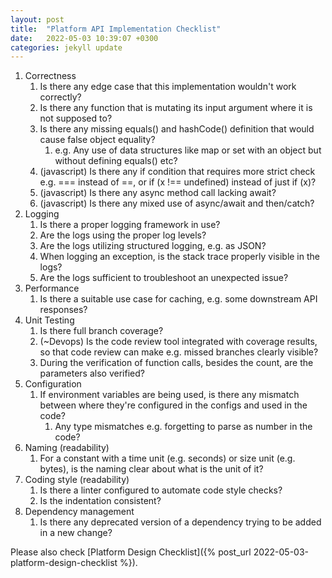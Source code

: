 ```yaml
---
layout: post
title:  "Platform API Implementation Checklist"
date:   2022-05-03 10:39:07 +0300
categories: jekyll update
---
```


1. Correctness
    1. Is there any edge case that this implementation wouldn't work correctly?
    1. Is there any function that is mutating its input argument where it is not supposed to?
    1. Is there any missing equals() and hashCode() definition that would cause false object equality?
        1. e.g. Any use of data structures like map or set with an object but without defining equals() etc?
    1. (javascript) Is there any if condition that requires more strict check e.g. === instead of ==, or if (x !== undefined) instead of just if (x)?
    1. (javascript) Is there any async method call lacking await?
    1. (javascript) Is there any mixed use of async/await and then/catch?
1. Logging
    1. Is there a proper logging framework in use?
    1. Are the logs using the proper log levels?
    1. Are the logs utilizing structured logging, e.g. as JSON?
    1. When logging an exception, is the stack trace properly visible in the logs?
    1. Are the logs sufficient to troubleshoot an unexpected issue?
1. Performance
    1. Is there a suitable use case for caching, e.g. some downstream API responses?
1. Unit Testing
    1. Is there full branch coverage?
    1. (~Devops) Is the code review tool integrated with coverage results, so that code review can make e.g. missed branches clearly visible?
    1. During the verification of function calls, besides the count, are the parameters also verified?
1. Configuration
    1. If environment variables are being used, is there any mismatch between where they're configured in the configs and used in the code?
        1. Any type mismatches e.g. forgetting to parse as number in the code?
1. Naming (readability)
    1. For a constant with a time unit (e.g. seconds) or size unit (e.g. bytes), is the naming clear about what is the unit of it?
1. Coding style (readability)
    1. Is there a linter configured to automate code style checks?
    1. Is the indentation consistent?
1. Dependency management
    1. Is there any deprecated version of a dependency trying to be added in a new change?

Please also check [Platform Design Checklist]({% post_url 2022-05-03-platform-design-checklist %}).
